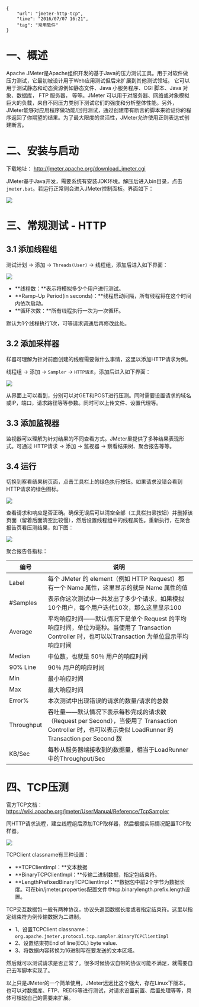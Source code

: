 ```
{
    "url": "jmeter-http-tcp",
    "time": "2016/07/07 16:21",
    "tag": "常用软件"
}
```

# 一、概述
Apache JMeter是Apache组织开发的基于Java的压力测试工具。用于对软件做压力测试，它最初被设计用于Web应用测试但后来扩展到其他测试领域。 它可以用于测试静态和动态资源例如静态文件、Java 小服务程序、CGI 脚本、Java 对象、数据库， FTP 服务器， 等等。JMeter 可以用于对服务器、网络或对象模拟巨大的负载，来自不同压力类别下测试它们的强度和分析整体性能。另外，JMeter能够对应用程序做功能/回归测试，通过创建带有断言的脚本来验证你的程序返回了你期望的结果。为了最大限度的灵活性，JMeter允许使用正则表达式创建断言。

# 二、安装与启动
下载地址： http://jmeter.apache.org/download_jmeter.cgi 

JMeter基于Java开发，需要系统有安装JDK环境。解压后进入bin目录，点击`jmeter.bat`。若运行正常则会进入JMeter控制面板。界面如下：

![](/static/uploads/jmeter-start.png)

# 三、常规测试 - HTTP
## 3.1 添加线程组
测试计划 -> 添加 -> `Threads(User)` -> 线程组，添加后进入如下界面：

![](/static/uploads/jmeter-threads.png)


- **线程数：**表示将模拟多少个用户进行测试。
- **Ramp-Up Period(in seconds)：**线程启动间隔，所有线程将在这个时间内依次启动。
- **循环次数：**所有线程执行一次为一次循环。

默认为1个线程执行1次，可等请求调通后再修改此处。

## 3.2 添加采样器
样器可理解为针对前面创建的线程需要做什么事情，这里以添加HTTP请求为例。

线程组 -> 添加 -> `Sampler` -> `HTTP请求`，添加后进入如下界面：

![](/static/uploads/jmeter-HTTP-Sampler.png)

从界面上可以看到，分别可以对GET和POST进行压测。同时需要设置请求的域名或IP，端口，请求路径等等参数。同时可以上传文件、设置代理等。

## 3.3 添加监视器
监视器可以理解为针对结果的不同查看方式。JMeter里提供了多种结果表现形式。可通过 HTTP请求 -> 添加 -> 监视器 -> 察看结果树、聚合报告等等。

## 3.4 运行
切换到察看结果树页面，点击工具栏上的绿色执行按钮。如果请求没错会看到HTTP请求的绿色图标。

![](/static/uploads/jmeter-result.png)

查看请求和响应是否正确。确保无误后可以清空全部（工具栏扫帚按钮）并删掉该页面（留着后面清空比较慢），然后设置线程组中的线程属性。重新执行，在聚合报告页看压测结果，如下图：

![](/static/uploads/jmeter-report.png)

聚合报告各指标：

编号     | 说明
--- | ---
Label|每个 JMeter 的 element（例如 HTTP Request）都有一个 Name 属性，这里显示的就是 Name 属性的值
#Samples|表示你这次测试中一共发出了多少个请求，如果模拟10个用户，每个用户迭代10次，那么这里显示100
Average|平均响应时间——默认情况下是单个 Request 的平均响应时间，单位为毫秒。当使用了 Transaction Controller 时，也可以以Transaction 为单位显示平均响应时间
Median|中位数，也就是 50％ 用户的响应时间
90% Line|90％ 用户的响应时间
Min|最小响应时间
Max|最大响应时间
Error%|本次测试中出现错误的请求的数量/请求的总数
Throughput|吞吐量——默认情况下表示每秒完成的请求数（Request per Second），当使用了 Transaction Controller 时，也可以表示类似 LoadRunner 的 Transaction per Second 数
KB/Sec|每秒从服务器端接收到的数据量，相当于LoadRunner中的Throughput/Sec

# 四、TCP压测
官方TCP文档： https://wiki.apache.org/jmeter/UserManual/Reference/TcpSampler 

同HTTP请求流程，建立线程组后添加TCP取样器，然后根据实际情况配置TCP取样器。

![](/static/uploads/jmeter-TCP-Sampler.png)

TCPClient classname有三种设置：

- **TCPClientImpl：**文本数据
- **BinaryTCPClientImpl：**传输二进制数据，指定包结束符。
- **LengthPrefixedBinaryTCPClientImpl：**数据包中前2个字节为数据长度。可在bin/jmeter.properties配置文件中tcp.binarylength.prefix.length设置。
 
TCP交互数据包一般有两种协议，协议头返回数据长度或者指定结束符。这里以指定结束符为例传输数据为二进制。

- 1、设置TCPClient classname：`org.apache.jmeter.protocol.tcp.sampler.BinaryTCPClientImpl`
- 2、设置结束符End of line(EOL) byte value.
- 3、将数据内容转换为16进制写在要发送的文本区域。

然后就可以测试请求是否正常了。很多时候协议自带的协议可能不满足，就需要自己去写脚本实现了。

以上只是JMeter的一个简单使用，JMeter远远比这个强大，存在Linux下版本，也可以对数据库、FTP、REDIS等进行测试，对请求设置前置、后置处理等等，具体可根据自己的需要来扩展。